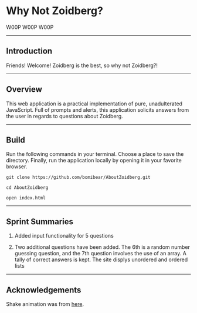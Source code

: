 # Why Not Zoidberg?
W00P W00P W00P

---
## Introduction
Friends!  Welcome!  Zoidberg is the best, so why not Zoidberg?!

---
## Overview
This web application is a practical implementation of pure, unadulterated JavaScript.  Full of prompts and alerts, this application solicits answers from the user in regards to questions about Zoidberg.

---
## Build
Run the following commands in your terminal.  Choose a place to save the directory.  Finally, run the application locally by opening it in your favorite browser.

```
git clone https://github.com/bomibear/AboutZoidberg.git

cd AboutZoidberg

open index.html
```

---
## Sprint Summaries
1. Added input functionality for 5 questions

2. Two additional questions have been added. The 6th is a random number guessing question, and the 7th question involves the use of an array. A tally of correct answers is kept.  The site displys unordered and ordered lists

---
## Acknowledgements
Shake animation was from [here](https://www.w3schools.com/howto/tryit.asp?filename=tryhow_css_image_shake).